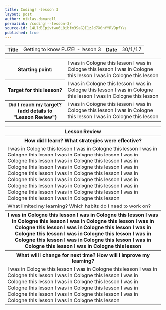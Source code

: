 ```yaml
---
title: Coding! -lesson 3
layout: post
author: niklas.damarell
permalink: /coding!--lesson-3/
source-id: 14Lld8Epivtwu6L8ibfm3SaGQI1zJd7X0nfYRV9pfYVs
published: true
---
```

<table>
  <tr>
    <th>Title</th>
    <td>Getting to know FUZE! - lesson 3</td>
    <th>Date</th>
    <td>30/1/17</td>
  </tr>
</table>


<table>
  <tr>
    <th>Starting point:</th>
    <td>I was in Cologne this lesson I was in Cologne this lesson I was in Cologne this lesson I was in Cologne this lesson </td>
  </tr>
  <tr>
    <th>Target for this lesson?</th>
    <td>I was in Cologne this lesson I was in Cologne this lesson I was in Cologne this lesson I was in Cologne this lesson </td>
  </tr>
  <tr>
    <th>Did I reach my target? 
(add details to "Lesson Review")</th>
    <td>I was in Cologne this lesson I was in Cologne this lesson I was in Cologne this lesson I was in Cologne this lesson </td>
  </tr>
</table>


<table>
  <tr>
    <th>Lesson Review</th>
  </tr>
  <tr>
    <th>How did I learn? What strategies were effective? </th>
  </tr>
  <tr>
    <td>I was in Cologne this lesson I was in Cologne this lesson I was in Cologne this lesson I was in Cologne this lesson I was in Cologne this lesson I was in Cologne this lesson I was in Cologne this lesson I was in Cologne this lesson I was in Cologne this lesson I was in Cologne this lesson I was in Cologne this lesson I was in Cologne this lesson I was in Cologne this lesson I was in Cologne this lesson I was in Cologne this lesson I was in Cologne this lesson I was in Cologne this lesson I was in Cologne this lesson </td>
  </tr>
  <tr>
    <td>What limited my learning? Which habits do I need to work on?</td>
  </tr>
  <tr>
    <th>I was in Cologne this lesson I was in Cologne this lesson I was in Cologne this lesson I was in Cologne this lesson I was in Cologne this lesson I was in Cologne this lesson I was in Cologne this lesson I was in Cologne this lesson I was in Cologne this lesson I was in Cologne this lesson I was in Cologne this lesson I was in Cologne this lesson </th>
  </tr>
  <tr>
    <th>What will I change for next time? How will I improve my learning?</th>
  </tr>
  <tr>
    <td>I was in Cologne this lesson I was in Cologne this lesson I was in Cologne this lesson I was in Cologne this lesson I was in Cologne this lesson I was in Cologne this lesson I was in Cologne this lesson I was in Cologne this lesson I was in Cologne this lesson I was in Cologne this lesson I was in Cologne this lesson I was in Cologne this lesson </td>
  </tr>
</table>


